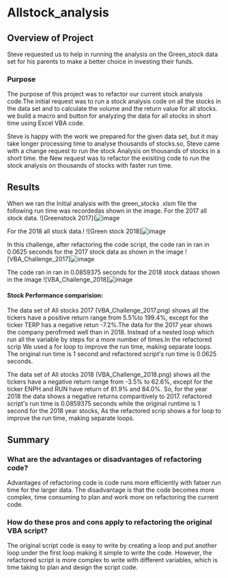 # Allstock_analysis
## Overview of Project  
 Steve requested us to help in running the analysis on the Green_stock data set for his parents to make a better choice in investing their funds. 
### Purpose 
The purpose of this project was to refactor our current stock analysis code.The initial request was to run a stock analysis code on all the stocks in the data set and to calculate the volume and the return value for all stocks. we build a macro and button for analyzing the data for all stocks in short time using Excel VBA code. 

Steve is happy with the work we prepared for the given data set, but it may take longer processing time to analyse thousands of stocks.so, Steve came with a change request to run the stock Analysis on thousands of stocks in a short time. the New request was to refactor the exisiting code to run the stock analysis on thousands of stocks with faster run time.

##  Results
When we ran the Initial analysis with the green_stocks .xlsm file the following run time was recordedas shown in the image.
For the 2017 all stock data.
![Greenstock 2017](![image](https://user-images.githubusercontent.com/108908214/179444988-11e17f0f-a214-4415-bb81-37466d5eb651.png)




For the 2018 all stock data.!
![Green stock 2018]![image](https://user-images.githubusercontent.com/108908214/179445119-30c0e62c-8990-4293-910a-d2471044cb34.png)



In this challenge, after refactoring the code script, the code ran in ran in 0.0625 seconds for the 2017 stock data as shown in the image
![VBA_Challenge_2017]![image](https://user-images.githubusercontent.com/108908214/179445020-4e144e75-b66f-40b1-9b75-b5b4cc9eb5da.png)





The code ran in ran in 0.0859375 seconds for the 2018 stock dataas shown in the image
![VBA_Challenge_2018]![image](https://user-images.githubusercontent.com/108908214/179445055-a557ff03-38ad-40d5-8ae6-9d966785339f.png)







#### Stock Performance comparision:
The data set of All stocks 2017 (VBA_Challenge_2017.png) shows all the tickers have a positive return range from 5.5%to 199.4%, except for the ticker TERP has a negative retun -7.2%.The data for the 2017 year shows the company perofrmed well than in 2018.
Instead of a nested loop which run all the variable by steps for a more number of times.In the refactored scrip We used a for loop to improve the run time, making separate loops. The original run time is 1 second and refactored script's run time is 0.0625 seconds.

The data set of All stocks 2018 (VBA_Challenge_2018.png) shows all the tickers have a negative return range from -3.5% to 62.6%, except for the ticker ENPH and RUN have return of 81.9% and 84.0%. So, for the year 2018 the data shows a negative returns comparitively to 2017.
refactored script's run time is 0.0859375 seconds while the original runtime is 1 second for the 2018 year stocks, As the refactored scrip shows a for loop to improve the run time, making separate loops.




## Summary

### What are the advantages or disadvantages of refactoring code?
Advantages of refactoring code is code runs more efficiently with fatser run time for the larger data.
The disadvantage is that the code becomes more complex, time consuming to plan and work more on refactoring the current code.


### How do these pros and cons apply to refactoring the original VBA script?
The original script code is easy to write by creating a loop and put another loop under the first loop making it simple to write the code. However, the refactored script is more complex to write with different variables, which is time taking to plan and design the script code.


